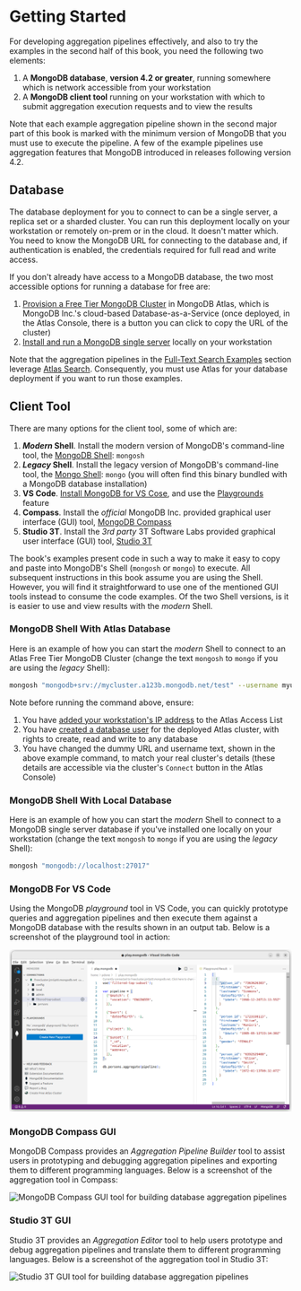 # Getting Started

For developing aggregation pipelines effectively, and also to try the examples in the second half of this book, you need the following two elements:

 1. A __MongoDB database__, __version 4.2 or greater__, running somewhere which is network accessible from your workstation
 2. A __MongoDB client tool__ running on your workstation with which to submit aggregation execution requests and to view the results

Note that each example aggregation pipeline shown in the second major part of this book is marked with the minimum version of MongoDB that you must use to execute the pipeline. A few of the example pipelines use aggregation features that MongoDB introduced in releases following version 4.2.


## Database

The database deployment for you to connect to can be a single server, a replica set or a sharded cluster. You can run this deployment locally on your workstation or remotely on-prem or in the cloud. It doesn't matter which. You need to know the MongoDB URL for connecting to the database and, if authentication is enabled, the credentials required for full read and write access.

If you don't already have access to a MongoDB database, the two most accessible options for running a database for free are:

 1. [Provision a Free Tier MongoDB Cluster](https://www.mongodb.com/cloud/atlas) in MongoDB Atlas, which is MongoDB Inc.'s cloud-based Database-as-a-Service (once deployed, in the Atlas Console, there is a button you can click to copy the URL of the cluster)
 2. [Install and run a MongoDB single server](https://docs.mongodb.com/guides/server/install/) locally on your workstation

Note that the aggregation pipelines in the [Full-Text Search Examples](../examples/full-text-search/full-text-search.md) section leverage [Atlas Search](https://www.mongodb.com/docs/atlas/atlas-search/atlas-search-overview/). Consequently, you must use Atlas for your database deployment if you want to run those examples.


## Client Tool

There are many options for the client tool, some of which are:

 1. __*Modern* Shell__. Install the modern version of MongoDB's command-line tool, the [MongoDB Shell](https://www.mongodb.com/try/download/shell): `mongosh`
 2. __*Legacy* Shell__. Install the legacy version of MongoDB's command-line tool, the [Mongo Shell](https://docs.mongodb.com/manual/mongo/): `mongo` (you will often find this binary bundled with a MongoDB database installation)
 3. __VS Code__. [Install MongoDB for VS Cose](https://www.mongodb.com/docs/mongodb-vscode/install/), and use the [Playgrounds](https://www.mongodb.com/docs/mongodb-vscode/playgrounds/) feature
 4. __Compass__. Install the _official_ MongoDB Inc. provided graphical user interface (GUI) tool, [MongoDB Compass](https://www.mongodb.com/products/compass)
 5. __Studio 3T__. Install the _3rd party_ 3T Software Labs provided graphical user interface (GUI) tool, [Studio 3T](https://studio3t.com/download/)
 
The book's examples present code in such a way to make it easy to copy and paste into MongoDB's Shell (`mongosh` or `mongo`) to execute. All subsequent instructions in this book assume you are using the Shell. However, you will find it straightforward to use one of the mentioned GUI tools instead to consume the code examples. Of the two Shell versions, is it is easier to use and view results with the _modern_ Shell.


### MongoDB Shell With Atlas Database

Here is an example of how you can start the _modern_ Shell to connect to an Atlas Free Tier MongoDB Cluster (change the text `mongosh` to `mongo` if you are using the _legacy_ Shell):

```bash
mongosh "mongodb+srv://mycluster.a123b.mongodb.net/test" --username myuser
```

Note before running the command above, ensure:
 1. You have [added your workstation's IP address](https://docs.atlas.mongodb.com/security/add-ip-address-to-list/) to the Atlas Access List
 2. You have [created a database user](https://docs.atlas.mongodb.com/tutorial/create-mongodb-user-for-cluster/) for the deployed Atlas cluster, with rights to create, read and write to any database
 3. You have changed the dummy URL and username text, shown in the above example command, to match your real cluster's details (these details are accessible via the cluster's `Connect` button in the Atlas Console)


### MongoDB Shell With Local Database

Here is an example of how you can start the _modern_ Shell to connect to a MongoDB single server database if you've installed one locally on your workstation (change the text `mongosh` to `mongo` if you are using the _legacy_ Shell):

```bash
mongosh "mongodb://localhost:27017"
```

### MongoDB For VS Code

Using the MongoDB _playground_ tool in VS Code, you can quickly prototype queries and aggregation pipelines and then execute them against a MongoDB database with the results shown in an output tab. Below is a screenshot of the playground tool in action:

![MongoDB For VS Code playground for building and testing database aggregation pipelines](./pics/vscode.png)


### MongoDB Compass GUI

MongoDB Compass provides an _Aggregation Pipeline Builder_ tool to assist users in prototyping and debugging aggregation pipelines and exporting them to different programming languages. Below is a screenshot of the aggregation tool in Compass:

![MongoDB Compass GUI tool for building database aggregation pipelines](./pics/compass.png)


### Studio 3T GUI

Studio 3T provides an _Aggregation Editor_ tool to help users prototype and debug aggregation pipelines and translate them to different programming languages. Below is a screenshot of the aggregation tool in Studio 3T:

![Studio 3T GUI tool for building database aggregation pipelines](./pics/studio3t.png)


